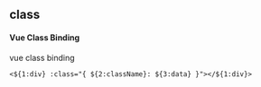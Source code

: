 ## class
#### Vue Class Binding
vue class binding
```
<${1:div} :class="{ ${2:className}: ${3:data} }"></${1:div}>
```